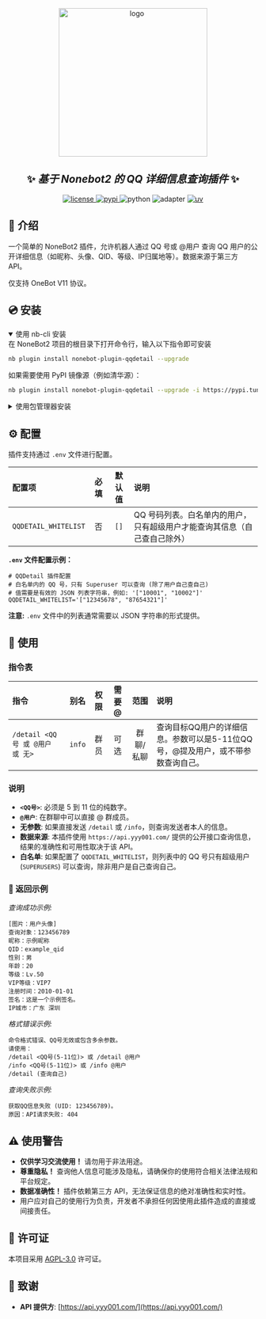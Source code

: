 
<div align="center">
    <a href="https://v2.nonebot.dev/store">
    <img src="https://raw.githubusercontent.com/fllesser/nonebot-plugin-template/refs/heads/resource/.docs/NoneBotPlugin.svg" width="300" alt="logo"></a>
</div>

<div align="center">

## ✨ *基于 Nonebot2 的 QQ 详细信息查询插件* ✨

<a href="./LICENSE">
    <img src="https://img.shields.io/github/license/006lp/nonebot-plugin-qqdetail.svg" alt="license">
</a>
<a href="https://pypi.python.org/pypi/nonebot-plugin-qqdetail">
    <img src="https://img.shields.io/pypi/v/nonebot-plugin-qqdetail.svg" alt="pypi">
</a>
<img src="https://img.shields.io/badge/python-3.10+-blue.svg" alt="python">
<img src="https://img.shields.io/badge/adapter-OneBot_V11-blueviolet" alt="adapter">
<a href="https://github.com/astral-sh/uv">
    <img src="https://img.shields.io/endpoint?url=https://raw.githubusercontent.com/astral-sh/uv/main/assets/badge/v0.json" alt="uv">
</a>
</div>

</div>

## 📖 介绍

一个简单的 NoneBot2 插件，允许机器人通过 QQ 号或 @用户 查询 QQ 用户的公开详细信息（如昵称、头像、QID、等级、IP归属地等）。数据来源于第三方 API。

仅支持 OneBot V11 协议。

## 💿 安装

<details open>
<summary>使用 nb-cli 安装</summary>
在 NoneBot2 项目的根目录下打开命令行，输入以下指令即可安装

```bash
nb plugin install nonebot-plugin-qqdetail --upgrade
```
如果需要使用 PyPI 镜像源（例如清华源）：

```bash
nb plugin install nonebot-plugin-qqdetail --upgrade -i https://pypi.tuna.tsinghua.edu.cn/simple
```
</details>

<details>
<summary>使用包管理器安装</summary>
在 NoneBot2 项目的插件目录下（或项目根目录，取决于你的项目结构和包管理器），打开命令行，根据你使用的包管理器，输入相应的安装命令：

<details open>
<summary>uv</summary>

```bash
uv add nonebot-plugin-qqdetail
```
安装仓库 master 分支：

```bash
uv add git+https://github.com/006lp/nonebot-plugin-qqdetail@master
```
</details>

<details>
<summary>pdm</summary>

```bash
pdm add nonebot-plugin-qqdetail
```
安装仓库 master 分支：

```bash
pdm add git+https://github.com/006lp/nonebot-plugin-qqdetail@master
```
</details>

<details>
<summary>poetry</summary>

```bash
poetry add nonebot-plugin-qqdetail
```
安装仓库 master 分支：

```bash
poetry add git+https://github.com/006lp/nonebot-plugin-qqdetail@master
```
</details>

<br/>
然后，**手动或使用 `nb` 命令**将插件加载到你的 NoneBot2 项目中。
如果使用 `pyproject.toml` 管理插件，请确保在 `[tool.nonebot]` 部分添加了插件名：

```toml
[tool.nonebot]
# ... 其他配置 ...
plugins = ["nonebot_plugin_qqdetail"] # 确保你的插件代码在 nonebot_plugin_qqdetail 文件夹下
# 或者如果你直接放在根目录的插件文件夹，可能是 "your_plugins_folder.qqdetail" 之类的路径
# ... 其他插件 ...
```

</details>

## ⚙️ 配置

插件支持通过 `.env` 文件进行配置。

| 配置项               | 必填  | 默认值 | 说明                                                                      |
| :------------------- | :---: | :----: | :------------------------------------------------------------------------ |
| `QQDETAIL_WHITELIST` |  否   |  `[]`  | QQ 号码列表。白名单内的用户，只有超级用户才能查询其信息（自己查自己除外） |

**`.env` 文件配置示例：**

```env
# QQDetail 插件配置
# 白名单内的 QQ 号，只有 Superuser 可以查询 (除了用户自己查自己)
# 值需要是有效的 JSON 列表字符串，例如: '["10001", "10002"]'
QQDETAIL_WHITELIST='["12345678", "87654321"]'
```

**注意:** `.env` 文件中的列表通常需要以 JSON 字符串的形式提供。

## 🎉 使用

### 指令表

| 指令                            |  别名  | 权限  | 需要@ |   范围    | 说明                                                                            |
| :------------------------------ | :----: | :---: | :---: | :-------: | :------------------------------------------------------------------------------ |
| `/detail <QQ号 或 @用户 或 无>` | `info` | 群员  | 可选  | 群聊/私聊 | 查询目标QQ用户的详细信息。参数可以是5-11位QQ号，@提及用户，或不带参数查询自己。 |

### 说明

*   **`<QQ号>`**: 必须是 5 到 11 位的纯数字。
*   **`@用户`**: 在群聊中可以直接 @ 群成员。
*   **无参数**: 如果直接发送 `/detail` 或 `/info`，则查询发送者本人的信息。
*   **数据来源**: 本插件使用 `https://api.yyy001.com/` 提供的公开接口查询信息，结果的准确性和可用性取决于该 API。
*   **白名单**: 如果配置了 `QQDETAIL_WHITELIST`，则列表中的 QQ 号只有超级用户 (`SUPERUSERS`) 可以查询，除非用户是自己查询自己。

### 🎨 返回示例

*查询成功示例:*
```
[图片：用户头像]
查询对象：123456789
昵称：示例昵称
QID：example_qid
性别：男
年龄：20
等级：Lv.50
VIP等级：VIP7
注册时间：2010-01-01
签名：这是一个示例签名。
IP城市：广东 深圳
```

*格式错误示例:*
```
命令格式错误、QQ号无效或包含多余参数。
请使用：
/detail <QQ号(5-11位)> 或 /detail @用户
/info <QQ号(5-11位)> 或 /info @用户
/detail (查询自己)
```

*查询失败示例:*
```
获取QQ信息失败 (UID: 123456789)。
原因：API请求失败: 404
```

## ⚠️ 使用警告

*   **仅供学习交流使用！** 请勿用于非法用途。
*   **尊重隐私！** 查询他人信息可能涉及隐私，请确保你的使用符合相关法律法规和平台规定。
*   **数据准确性！** 插件依赖第三方 API，无法保证信息的绝对准确性和实时性。
*   用户应对自己的使用行为负责，开发者不承担任何因使用此插件造成的直接或间接责任。

## 📃 许可证

本项目采用 [AGPL-3.0](./LICENSE) 许可证。

## 🙏 致谢

*   **API 提供方**: [https://api.yyy001.com/](https://api.yyy001.com/)
